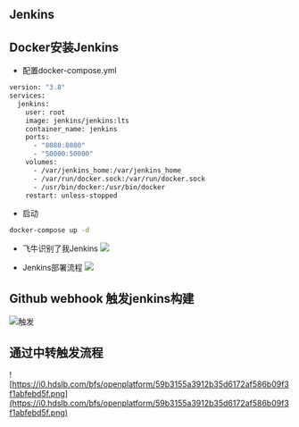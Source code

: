 ## Jenkins
## Docker安装Jenkins
+ 配置docker-compose.yml
```bash
version: "3.8"
services:
  jenkins:
    user: root
    image: jenkins/jenkins:lts
    container_name: jenkins
    ports:
      - "8080:8080"
      - "50000:50000"
    volumes:
      - /var/jenkins_home:/var/jenkins_home
      - /var/run/docker.sock:/var/run/docker.sock
      - /usr/bin/docker:/usr/bin/docker
    restart: unless-stopped
```
+ 启动 
```bash
docker-compose up -d
```
+ 飞牛识别了我Jenkins
![](https://i0.hdslb.com/bfs/openplatform/236e7b26726f2f1fc0a9cce342c36781f891251d.png@1e_1c.webp)

+ Jenkins部署流程
![](https://i0.hdslb.com/bfs/openplatform/b7421fdc4df1f99563faf90ca92ad19bd1b475f0.png@1e_1c.webp)

## Github webhook 触发jenkins构建
![触发](https://i0.hdslb.com/bfs/openplatform/8f0fb2a417957e5e6463425d86eedcc231b0434a.png)
## 通过中转触发流程
![https://i0.hdslb.com/bfs/openplatform/59b3155a3912b35d6172af586b09f3f1abfebd5f.png](https://i0.hdslb.com/bfs/openplatform/59b3155a3912b35d6172af586b09f3f1abfebd5f.png)
